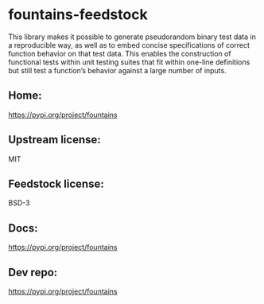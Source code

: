# fountains-feedstock

This library makes it possible to generate pseudorandom binary test data in a reproducible way, as well as to embed
concise specifications of correct function behavior on that test data. This enables the construction of functional
tests within unit testing suites that fit within one-line definitions but still test a function’s behavior against
a large number of inputs.

## Home:
https://pypi.org/project/fountains

## Upstream license:
MIT

## Feedstock license:
BSD-3

## Docs:
https://pypi.org/project/fountains

## Dev repo:
https://pypi.org/project/fountains
